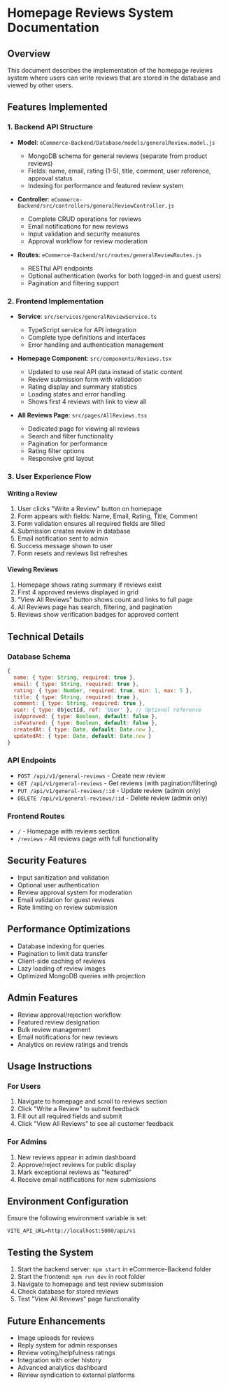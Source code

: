 # Homepage Reviews System Documentation

## Overview
This document describes the implementation of the homepage reviews system where users can write reviews that are stored in the database and viewed by other users.

## Features Implemented

### 1. Backend API Structure
- **Model**: `eCommerce-Backend/Database/models/generalReview.model.js`
  - MongoDB schema for general reviews (separate from product reviews)
  - Fields: name, email, rating (1-5), title, comment, user reference, approval status
  - Indexing for performance and featured review system

- **Controller**: `eCommerce-Backend/src/controllers/generalReviewController.js`
  - Complete CRUD operations for reviews
  - Email notifications for new reviews
  - Input validation and security measures
  - Approval workflow for review moderation

- **Routes**: `eCommerce-Backend/src/routes/generalReviewRoutes.js`
  - RESTful API endpoints
  - Optional authentication (works for both logged-in and guest users)
  - Pagination and filtering support

### 2. Frontend Implementation
- **Service**: `src/services/generalReviewService.ts`
  - TypeScript service for API integration
  - Complete type definitions and interfaces
  - Error handling and authentication management

- **Homepage Component**: `src/components/Reviews.tsx`
  - Updated to use real API data instead of static content
  - Review submission form with validation
  - Rating display and summary statistics
  - Loading states and error handling
  - Shows first 4 reviews with link to view all

- **All Reviews Page**: `src/pages/AllReviews.tsx`
  - Dedicated page for viewing all reviews
  - Search and filter functionality
  - Pagination for performance
  - Rating filter options
  - Responsive grid layout

### 3. User Experience Flow

#### Writing a Review
1. User clicks "Write a Review" button on homepage
2. Form appears with fields: Name, Email, Rating, Title, Comment
3. Form validation ensures all required fields are filled
4. Submission creates review in database
5. Email notification sent to admin
6. Success message shown to user
7. Form resets and reviews list refreshes

#### Viewing Reviews
1. Homepage shows rating summary if reviews exist
2. First 4 approved reviews displayed in grid
3. "View All Reviews" button shows count and links to full page
4. All Reviews page has search, filtering, and pagination
5. Reviews show verification badges for approved content

## Technical Details

### Database Schema
```javascript
{
  name: { type: String, required: true },
  email: { type: String, required: true },
  rating: { type: Number, required: true, min: 1, max: 5 },
  title: { type: String, required: true },
  comment: { type: String, required: true },
  user: { type: ObjectId, ref: 'User' }, // Optional reference
  isApproved: { type: Boolean, default: false },
  isFeatured: { type: Boolean, default: false },
  createdAt: { type: Date, default: Date.now },
  updatedAt: { type: Date, default: Date.now }
}
```

### API Endpoints
- `POST /api/v1/general-reviews` - Create new review
- `GET /api/v1/general-reviews` - Get reviews (with pagination/filtering)
- `PUT /api/v1/general-reviews/:id` - Update review (admin only)
- `DELETE /api/v1/general-reviews/:id` - Delete review (admin only)

### Frontend Routes
- `/` - Homepage with reviews section
- `/reviews` - All reviews page with full functionality

## Security Features
- Input sanitization and validation
- Optional user authentication
- Review approval system for moderation
- Email validation for guest reviews
- Rate limiting on review submission

## Performance Optimizations
- Database indexing for queries
- Pagination to limit data transfer
- Client-side caching of reviews
- Lazy loading of review images
- Optimized MongoDB queries with projection

## Admin Features
- Review approval/rejection workflow
- Featured review designation
- Bulk review management
- Email notifications for new reviews
- Analytics on review ratings and trends

## Usage Instructions

### For Users
1. Navigate to homepage and scroll to reviews section
2. Click "Write a Review" to submit feedback
3. Fill out all required fields and submit
4. Click "View All Reviews" to see all customer feedback

### For Admins
1. New reviews appear in admin dashboard
2. Approve/reject reviews for public display
3. Mark exceptional reviews as "featured"
4. Receive email notifications for new submissions

## Environment Configuration
Ensure the following environment variable is set:
```
VITE_API_URL=http://localhost:5000/api/v1
```

## Testing the System
1. Start the backend server: `npm start` in eCommerce-Backend folder
2. Start the frontend: `npm run dev` in root folder  
3. Navigate to homepage and test review submission
4. Check database for stored reviews
5. Test "View All Reviews" page functionality

## Future Enhancements
- Image uploads for reviews
- Reply system for admin responses
- Review voting/helpfulness ratings
- Integration with order history
- Advanced analytics dashboard
- Review syndication to external platforms